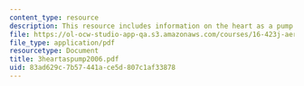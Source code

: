 ```yaml
---
content_type: resource
description: This resource includes information on the heart as a pump.
file: https://ol-ocw-studio-app-qa.s3.amazonaws.com/courses/16-423j-aerospace-biomedical-and-life-support-engineering-spring-2006/83ad629c7b57441ace5d807c1af33878_3heartaspump2006.pdf
file_type: application/pdf
resourcetype: Document
title: 3heartaspump2006.pdf
uid: 83ad629c-7b57-441a-ce5d-807c1af33878
---
```

